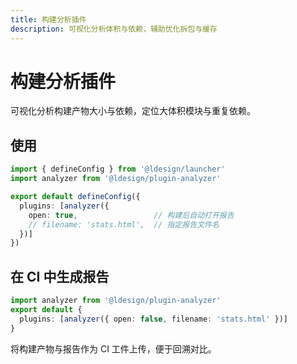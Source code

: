 ```yaml
---
title: 构建分析插件
description: 可视化分析体积与依赖，辅助优化拆包与缓存
---
```


# 构建分析插件

可视化分析构建产物大小与依赖，定位大体积模块与重复依赖。

## 使用
```ts path=null start=null
import { defineConfig } from '@ldesign/launcher'
import analyzer from '@ldesign/plugin-analyzer'

export default defineConfig({
  plugins: [analyzer({
    open: true,                 // 构建后自动打开报告
    // filename: 'stats.html',  // 指定报告文件名
  })]
})
```

## 在 CI 中生成报告
```ts path=null start=null
import analyzer from '@ldesign/plugin-analyzer'
export default {
  plugins: [analyzer({ open: false, filename: 'stats.html' })]
}
```

将构建产物与报告作为 CI 工件上传，便于回溯对比。
